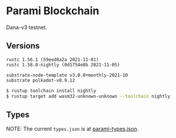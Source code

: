 # Parami Blockchain

Dana-v3 testnet.

## Versions

```
rustc 1.56.1 (59eed8a2a 2021-11-01)
rustc 1.58.0-nightly (0d1754e8b 2021-11-05)

substrate-node-template v3.0.0+monthly-2021-10
substrate polkadot-v0.9.12
```

```bash
$ rustup toolchain install nightly
$ rustup target add wasm32-unknown-unknown --toolchain nightly
```

## Types

NOTE: The current `types.json` is at [parami-types.json](./parami-types.json).
